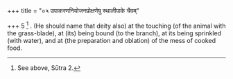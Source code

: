 +++
title = "०५ उपाकरणनियोजनप्रोक्षणेषु स्थालीपाके चैवम्"

+++
5 [^5] . (He should name that deity also) at the touching (of the animal with the grass-blade), at (its) being bound (to the branch), at its being sprinkled (with water), and at (the preparation and oblation) of the mess of cooked food.


[^5]:  See above, Sūtra 2.

